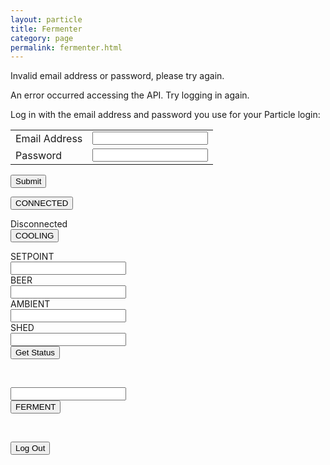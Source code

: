 ```yaml
---
layout: particle
title: Fermenter
category: page
permalink: fermenter.html
---
```


<!-- displayed on login failures -->
<div id="loginFailureDiv" class="alertBox hidden">
<p>Invalid email address or password, please try again.</p>
</div> 

<!-- displayed when an API call fails, usually because of an expired access token -->
<div id="apiFailureDiv" class="alertBox hidden">
<p>An error occurred accessing the API. Try logging in again.</p>
</div> 

<!-- displayed to show the login screen -->
<div id="loginDiv" class="hidden">
<form>
<p>Log in with the email address and password you use for your Particle login:</p>
<table>
<tr><td>Email Address</td><td><input type="text" id="loginUser"/></td></tr>
<tr><td>Password</td><td><input type="password" id="loginPass" /></td></tr>
</table>
<input type="submit" id="loginButton">
</form>
</div>

<!-- displayed to show main UI -->
<div id="mainDiv" class="hidden">

<div id="connected" class="hidden">
<input type="button" class="btn btn-success" value="CONNECTED"/><br>
<p></p>
</div>

<div id="disconnected" class="hidden disconnected">Disconnected</div>

<div id="status" class="hidden">
<input type="button" class="btn btn-info" id="statusLabel" value="COOLING"/>
<p></p>
<div>SETPOINT</div>
<div><input type="text" class="form-control" id="sp" value=" "></div>
<div>BEER</div>
<div><input type="text" class="form-control" id="tt" value=" "></div>
<div>AMBIENT</div>
<div><input type="text" class="form-control" id="at" value=" "></div>
<div>SHED</div>
<div><input type="text" class="form-control" id="ot" value=" "></div>
<div><input type="button" class="btn" id="statusButton" value="Get Status"/></div>
</div>

<p>&nbsp;</p>

<div id="ferment" class="hidden">
<div><input type="text" class="form-control" id="ot" value=" "></div>
<div><input type="button" class="btn" value="FERMENT"/></div>
</div>


<p>&nbsp;</p>
<p><input type="button" class ="btn" id="logoutButton" value="Log Out"/></p>


</div> <!-- mainDiv -->